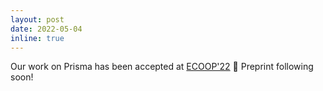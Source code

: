 ```yaml
---
layout: post
date: 2022-05-04
inline: true
---
```


Our work on Prisma has been accepted at [ECOOP'22](https://2022.ecoop.org/) 🎉 Preprint following soon!
